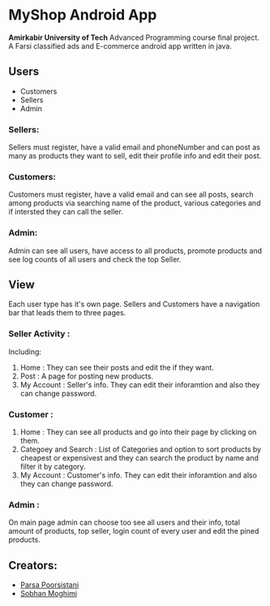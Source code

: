 # MyShop Android App
**Amirkabir University of Tech** Advanced Programming course final project.
A Farsi classified ads and E-commerce android app written in java.


## Users 
* Customers
* Sellers
* Admin

### Sellers:
Sellers must register, have a valid email and phoneNumber and can post as many as products they want to sell, edit their profile info and edit their post.
### Customers:
Customers must register, have a valid email and can see all posts, search among products via searching name of the product, various categories and if intersted they can call the seller.
### Admin:
Admin can see all users, have access to all products, promote products and see log counts of all users and check the top Seller.

## View
Each user type has it's own page. Sellers and Customers have a navigation bar that leads them to three pages.
### Seller Activity :
Including:
1. Home : They can see their posts and edit the if they want.
2. Post : A page for posting new products.
3. My Account : Seller's info. They can edit their inforamtion and also they can change password.

### Customer :
1. Home : They can see all products and go into their page by clicking on them.
2. Categoey and Search : List of Categories and option to sort products by cheapest or expensivest and they can search the product by name and filter it by category.
3. My Account : Customer's info. They can edit their inforamtion and also they can change password.
### Admin :
On main page admin can choose too see all users and their info, total amount of products, top seller, login count of every user and edit the pined products.

## Creators:
* [Parsa Poorsistani](https://github.com/Parsa1378)
* [Sobhan Moghimi](https://github.com/SobhanMoghimi)
